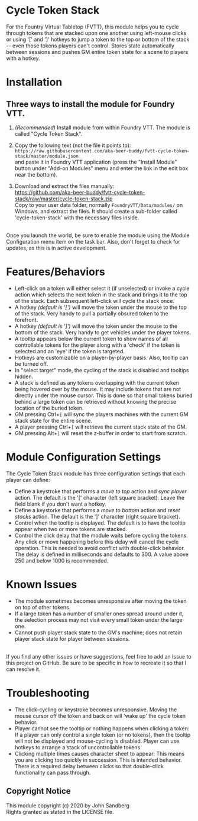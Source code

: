 # Cycle Token Stack
For the Fountry Virtual Tabletop (FVTT), this module helps you to cycle through tokens that are stacked upon one another using left-mouse clicks or using '[' and ']' hotkeys to jump a token to the top or bottom of the stack -- even those tokens players can't control. Stores state automatically between sessions and pushes GM entire token state for a scene to players with a hotkey.

# Installation
## Three ways to install the module for Foundry VTT.
1. _(Recommended)_ Install module from within Foundry VTT. The module is called "Cycle Token Stack". 

2. Copy the following text (not the file it points to): <br>
`https://raw.githubusercontent.com/aka-beer-buddy/fvtt-cycle-token-stack/master/module.json` <br>
and paste it in Foundry VTT application (press the "Install Module" button under "Add-on Modules" menu and enter the link in the edit box near the bottom). <br>

3. Download and extract the files manually: <br>
https://github.com/aka-beer-buddy/fvtt-cycle-token-stack/raw/master/cycle-token-stack.zip <br>
Copy to your user data folder, normally `FoundryVTT/Data/modules/` on Windows, and extract the files. It should create a sub-folder called 'cycle-token-stack' with the necessary files inside. <br>
<br>
Once you launch the world, be sure to enable the module using the Module Configuration menu item on the task bar.  Also, don't forget to check for updates, as this is in active development.

# Features/Behaviors
 - Left-click on a token will either select it (if unselected) or invoke a cycle action which selects the next token in the stack and brings it to the top of the stack. Each subsequent left-click will cycle the stack once.
 - A hotkey _(default is '[')_ will move the token under the mouse to the top of the stack. Very handy to pull a partially obsured token to the forefront.
 - A hotkey _(default is ']')_ will move the token under the mouse to the bottom of the stack.  Very handy to get vehicles under the player tokens.
 - A tooltip appears below the current token to show names of all controllable tokens for the player along with a 'check' if the token is selected and an 'eye' if the token is targeted.
 - Hotkeys are customizable on a player-by-player basis. Also, tooltip can be turned off.
 - In "select target" mode, the cycling of the stack is disabled and tooltips hidden.
 - A stack is defined as any tokens overlapping with the current token being hovered over by the mouse. It may include tokens that are not directly under the mouse cursor.  This is done so that small tokens buried behind a large token can be retrieved without knowing the precise location of the buried token.
 - GM pressing Ctrl+`[` will sync the players machines with the current GM stack state for the entire scene.
 - A player pressing Ctrl+`[` will retrieve the current stack state of the GM.
 - GM pressing Alt+`]` will reset the z-buffer in order to start from scratch.
 
 # Module Configuration Settings
The Cycle Token Stack module has three configuration settings that each player can define:
 - Define a keystroke that performs a _move to top_ action and _sync player_ action.  The default is the '[' character (left square bracket). Leave the field blank if you don't want a hotkey.
 - Define a keystorke that performs a _move to bottom_ action and _reset stacks_ action.  The default is the ']' character (right square bracket).
 - Control when the tooltip is displayed. The default is to have the tooltip appear when two or more tokens are stacked.
 - Control the click delay that the module waits before cycling the tokens. Any click or move happening before this delay will cancel the cycle operation. This is needed to avoid conflict with double-click behavior.  The delay is defined in milliseconds and defaults to 300.  A value above 250 and below 1000 is recommended.
 
 # Known Issues
 - The module sometimes becomes unresponsive after moving the token on top of other tokens.
 - If a large token has a number of smaller ones spread around under it, the selection process may not visit every small token under the large one.
 - Cannot push player stack state to the GM's machine; does not retain player stack state for player between sessions.
<br>
If you find any other issues or have suggestions, feel free to add an Issue to this project on GitHub.  Be sure to be specific in how to recreate it so that I can resolve it.

# Troubleshooting
 - The click-cycling or keystroke becomes unresponsive. Moving the mouse cursor off the token and back on will 'wake up' the cycle token behavior.
 - Player cannot see the tooltip or nothing happens when clicking a token: If a player can only control a single token (or no tokens), then the tooltip will not be displayed and mouse-cycling is disabled. Player can use hotkeys to arrange a stack of uncontrollable tokens.
 - Clicking multiple times causes character sheet to appear: This means you are clicking too quickly in succession. This is intended behavior. There is a required delay between clicks so that double-click functionality can pass through.

## Copyright Notice
This module copyright (c) 2020 by John Sandberg <br>
Rights granted as stated in the LICENSE file.
